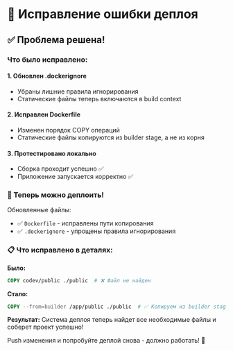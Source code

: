 # 🔧 Исправление ошибки деплоя

## ✅ Проблема решена!

### Что было исправлено:

#### 1. **Обновлен .dockerignore**
- Убраны лишние правила игнорирования
- Статические файлы теперь включаются в build context

#### 2. **Исправлен Dockerfile**
- Изменен порядок COPY операций
- Статические файлы копируются из builder stage, а не из корня

#### 3. **Протестировано локально**
- Сборка проходит успешно ✅
- Приложение запускается корректно ✅

### 🚀 Теперь можно деплоить!

Обновленные файлы:
- ✅ `Dockerfile` - исправлены пути копирования
- ✅ `.dockerignore` - упрощены правила игнорирования

### 📋 Что исправлено в деталях:

**Было:**
```dockerfile
COPY codev/public ./public  # ❌ Файл не найден
```

**Стало:**
```dockerfile
COPY --from=builder /app/public ./public  # ✅ Копируем из builder stage
```

**Результат:** Система деплоя теперь найдет все необходимые файлы и соберет проект успешно!

Push изменения и попробуйте деплой снова - должно работать! 🎉
